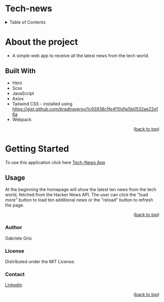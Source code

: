 <a name="readme-top"></a>
# Tech-news

<!-- TABLE OF CONTENTS -->
<details>
  <summary>Table of Contents</summary>
  <ol>
    <li>
      <a href="#about-the-project">About The Project</a>
      <ul>
        <li><a href="#built-with">Built With</a></li>
      </ul>
    </li>
    <li>
      <a href="#getting-started">Getting Started</a>
      <ul>
        <li><a href="#usage">Usage</a></li>
      </ul>
    </li>
    <li><a href="#author">Author</a></li>
    <li><a href="#license">License</a></li>
    <li><a href="#contact">Contact</a></li>
  </ol>
</details>

# About the project
* A simple web app to receive all the latest news from the tech world.
  

## Built With
* Html
* Scss
* JavaScript
* Axios
* Tailwind CSS - installed using https://gist.github.com/bradtraversy/1c93938c1fe4f10d1e5b0532ae22e16a
* Webpack

  
<p align="right">(<a href="#readme-top">back to top</a>)</p>

# Getting Started
To use this application click here <a href="https://notizietech.netlify.app">Tech-News App</a>

## Usage
At the beginning the homepage will show the latest ten news from the tech world, fetched from the Hacker News API. The user can click the "load more" button to load ten additional news or the "reload" button to refresh the page.

<p align="right">(<a href="#readme-top">back to top</a>)</p>

### Author
Gabriele Grio


### License 
Distributed under the MIT License.


### Contact
<a href="https://www.linkedin.com/in/gabriele-grio-a14323210/">Linkedin</a>


<p align="right">(<a href="#readme-top">back to top</a>)</p>
